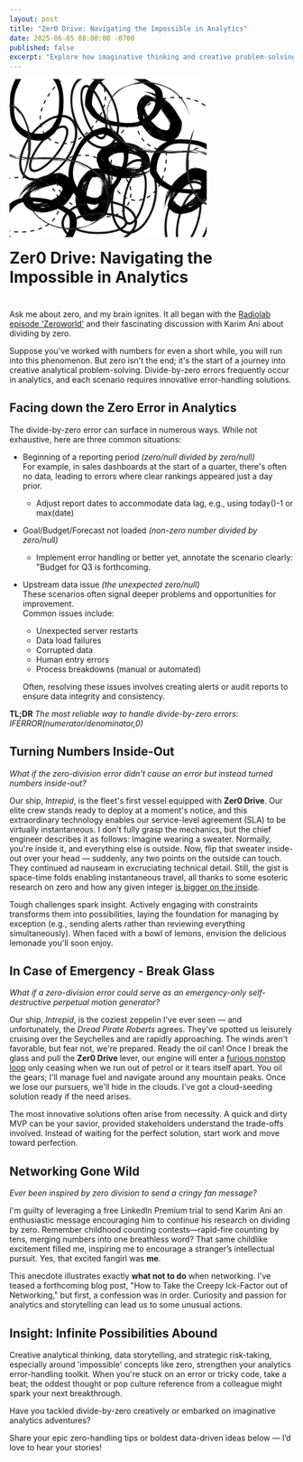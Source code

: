 ```yaml
---
layout: post
title: "Zer0 Drive: Navigating the Impossible in Analytics"
date: 2025-06-05 08:00:00 -0700
published: false
excerpt: "Explore how imaginative thinking and creative problem-solving around the 'impossible' concept of zero can transform analytics from errors into infinite possibilities."
---
```


<div style="display: flex; align-items: flex-end; gap: 20px; margin-bottom: 40px; flex-wrap: wrap;">
  <img src="/assets/images/Zer0_Drive.webp" 
       alt="Abstract illustration symbolizing the complexity and creativity involved in zero-related analytics problems."
       style="width: 350px; height: auto;">

  <h1 style="margin: 0; flex: 1; min-width: 200px;">Zer0 Drive: Navigating the Impossible in Analytics</h1>
</div>


Ask me about zero, and my brain ignites. It all began with the [Radiolab episode 'Zeroworld'](https://radiolab.org/podcast/zeroworld/transcript) and their fascinating discussion with Karim Ani about dividing by zero. 

Suppose you've worked with numbers for even a short while, you will run into this phenomenon. But zero isn't the end; it's the start of a journey into creative analytical problem-solving. Divide-by-zero errors frequently occur in analytics, and each scenario requires innovative error-handling solutions.

## Facing down the Zero Error in Analytics

The divide-by-zero error can surface in numerous ways. While not exhaustive, here are three common situations:

  - Beginning of a reporting period *(zero/null divided by zero/null)*  
    For example, in sales dashboards at the start of a quarter, there's often no data, leading to errors where clear rankings appeared just a day prior.  
    - Adjust report dates to accommodate data lag, e.g., using today()-1 or max(date)
    
  - Goal/Budget/Forecast not loaded *(non-zero number divided by zero/null)*
    - Implement error handling or better yet, annotate the scenario clearly: "Budget for Q3 is forthcoming.
  
  - Upstream data issue *(the unexpected zero/null)*  
    These scenarios often signal deeper problems and opportunities for improvement.    
    Common issues include:  
    - Unexpected server restarts
    - Data load failures
    - Corrupted data 
    - Human entry errors
    - Process breakdowns (manual or automated)
      
    Often, resolving these issues involves creating alerts or audit reports to ensure data integrity and consistency.

**TL;DR**  *The most reliable way to handle divide-by-zero errors: IFERROR(numerator/denominator,0)*

## Turning Numbers Inside-Out
*What if the zero-division error didn't cause an error but instead turned numbers inside-out?*

Our ship, *Intrepid*, is the fleet's first vessel equipped with **Zer0 Drive**. Our elite crew stands ready to deploy at a moment's notice, and this extraordinary technology enables our service-level agreement (SLA) to be virtually instantaneous. I don't fully grasp the mechanics, but the chief engineer describes it as follows: Imagine wearing a sweater. Normally, you're inside it, and everything else is outside. Now, flip that sweater inside-out over your head — suddenly, any two points on the outside can touch. They continued ad nauseam in excruciating technical detail. Still, the gist is space-time folds enabling instantaneous travel, all thanks to some esoteric research on zero and how any given integer [is bigger on the inside](https://en.wikipedia.org/wiki/TARDIS).

Tough challenges spark insight. Actively engaging with constraints transforms them into possibilities, laying the foundation for managing by exception (e.g., sending alerts rather than reviewing everything simultaneously). When faced with a bowl of lemons, envision the delicious lemonade you'll soon enjoy.

## In Case of Emergency - Break Glass
*What if a zero-division error could serve as an emergency-only self-destructive perpetual motion generator?*

Our ship, *Intrepid*, is the coziest zeppelin I've ever seen — and unfortunately, the *Dread Pirate Roberts* agrees. They've spotted us leisurely cruising over the Seychelles and are rapidly approaching. The winds aren't favorable, but fear not, we're prepared. Ready the oil can! Once I break the glass and pull the **Zer0 Drive** lever, our engine will enter a [furious nonstop loop](https://www.youtube.com/watch?v=JU9ICaPZUCg) only ceasing when we run out of petrol or it tears itself apart. You oil the gears; I'll manage fuel and navigate around any mountain peaks. Once we lose our pursuers, we'll hide in the clouds. I’ve got a cloud-seeding solution ready if the need arises.

The most innovative solutions often arise from necessity. A quick and dirty MVP can be your savior, provided stakeholders understand the trade-offs involved. Instead of waiting for the perfect solution, start work and move toward perfection.

## Networking Gone Wild 
*Ever been inspired by zero division to send a cringy fan message?*

I'm guilty of leveraging a free LinkedIn Premium trial to send Karim Ani an enthusiastic message encouraging him to continue his research on dividing by zero. Remember childhood counting contests—rapid-fire counting by tens, merging numbers into one breathless word? That same childlike excitement filled me, inspiring me to encourage a stranger’s intellectual pursuit. Yes, that excited fangirl was **me**.

This anecdote illustrates exactly **what not to do** when networking. I've teased a forthcoming blog post, "How to Take the Creepy Ick-Factor out of Networking," but first, a confession was in order. Curiosity and passion for analytics and storytelling can lead us to some unusual actions.

## Insight: Infinite Possibilities Abound
Creative analytical thinking, data storytelling, and strategic risk-taking, especially around 'impossible' concepts like zero, strengthen your analytics error-handling toolkit. When you're stuck on an error or tricky code, take a beat; the oddest thought or pop culture reference from a colleague might spark your next breakthrough.

Have you tackled divide-by-zero creatively or embarked on imaginative analytics adventures?

Share your epic zero-handling tips or boldest data-driven ideas below — I’d love to hear your stories!

